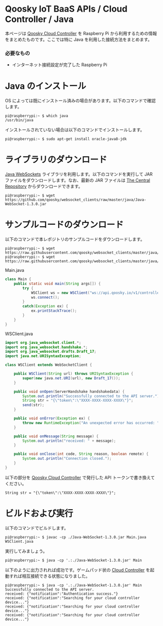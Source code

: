 Qoosky IoT BaaS APIs / Cloud Controller / Java
==================
本ページは [Qoosky Cloud Controller](https://www.qoosky.io/help/api) を Raspberry Pi から利用するための情報をまとめたものです。ここでは特に Java を利用した接続方法をまとめます。

### 必要なもの
- インターネット接続設定が完了した Raspberry Pi


Java のインストール
==================
OS によっては既にインストール済みの場合があります。以下のコマンドで確認します。

	pi@raspberrypi:~ $ which java
	/usr/bin/java

インストールされていない場合は以下のコマンドでインストールします。

	pi@raspberrypi:~ $ sudo apt-get install oracle-java8-jdk


ライブラリのダウンロード
==================
[Java WebSockets](https://github.com/TooTallNate/Java-WebSocket) ライブラリを利用します。以下のコマンドを実行して JAR ファイルをダウンロードします。なお、最新の JAR ファイルは [The Central Repository](http://search.maven.org/#search|ga|1|a%3A%22Java-WebSocket%22) からダウンロードできます。

	pi@raspberrypi:~ $ wget https://github.com/qoosky/websocket_clients/raw/master/java/Java-WebSocket-1.3.0.jar


サンプルコードのダウンロード
==================
以下のコマンドで本レポジトリのサンプルコードをダウンロードします。

	pi@raspberrypi:~ $ wget https://raw.githubusercontent.com/qoosky/websocket_clients/master/java/Main.java
	pi@raspberrypi:~ $ wget https://raw.githubusercontent.com/qoosky/websocket_clients/master/java/WSClient.java

Main.java

```java
class Main {
    public static void main(String args[]) {
        try {
            WSClient ws = new WSClient("ws://api.qoosky.io/v1/controller/actuator/ws");
            ws.connect();
        }
        catch(Exception ex) {
            ex.printStackTrace();
        }
    }
}
```

WSClient.java

```java
import org.java_websocket.client.*;
import org.java_websocket.handshake.*;
import org.java_websocket.drafts.Draft_17;
import java.net.URISyntaxException;

class WSClient extends WebSocketClient {

    public WSClient(String url) throws URISyntaxException {
        super(new java.net.URI(url), new Draft_17());
    }

    public void onOpen(ServerHandshake handshakedata) {
        System.out.println("Successfully connected to the API server.");
        String str = "{\"token\":\"XXXX-XXXX-XXXX-XXXX\"}";
        send(str);
    }

    public void onError(Exception ex) {
        throw new RuntimeException("An unexpected error has occurred: " + ex.toString());
    }

    public void onMessage(String message) {
        System.out.println("received: " + message);
    }

    public void onClose(int code, String reason, boolean remote) {
        System.out.println("Connection closed.");
    }
}
```

以下の部分を [Qoosky Cloud Controller](https://www.qoosky.io/help/api/cc) で発行した API トークンで書き換えてください。

	String str = "{\"token\":\"XXXX-XXXX-XXXX-XXXX\"}";


ビルドおよび実行
==================
以下のコマンドでビルドします。

	pi@raspberrypi:~ $ javac -cp ./Java-WebSocket-1.3.0.jar Main.java WSClient.java

実行してみましょう。

	pi@raspberrypi:~ $ java -cp '.:./Java-WebSocket-1.3.0.jar' Main

以下のように出力されれば成功です。ゲームパッド状の [Cloud Controller](https://www.qoosky.io/help/api/cc) を起動すれば相互接続できる状態になりました。

	pi@raspberrypi:~ $ java -cp '.:./Java-WebSocket-1.3.0.jar' Main
	Successfully connected to the API server.
	received: {"notification":"Authentication success."}
	received: {"notification":"Searching for your cloud controller device..."}
	received: {"notification":"Searching for your cloud controller device..."}
	received: {"notification":"Searching for your cloud controller device..."}
